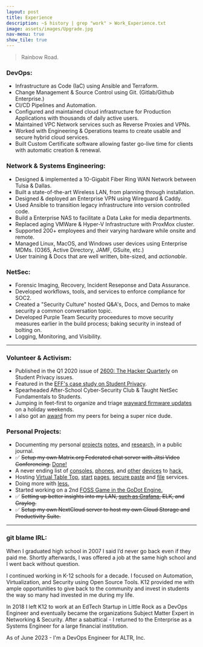 ```yaml
---
layout: post
title: Experience
description: ~$ history | grep "work" > Work_Experience.txt
image: assets/images/Upgrade.jpg
nav-menu: true
show_tile: true
---
```


> Rainbow Road.

### DevOps:

-   Infrastructure as Code (IaC) using Ansible and Terraform.
-   Change Management & Source Control using Git. (Gitlab/Github Enterprise.)
-   CI/CD Pipelines and Automation.
-   Configured and maintained cloud infrastructure for Production Applications with thousands of daily active users.
-   Maintained VPC Network services such as Reverse Proxies and VPNs.
-   Worked with Engineering & Operations teams to create usable and secure hybrid cloud services.
-   Built Custom Certificate software allowing faster go-live time for clients with automatic creation & renewal.

### Network & Systems Engineering:

-   Designed & implemented a 10-Gigabit Fiber Ring WAN Network between Tulsa & Dallas.
-   Built a state-of-the-art Wireless LAN, from planning through installation.
-   Designed & deployed an Enterprise VPN using Wireguard & Caddy.
-   Used Ansible to transition legacy infrastructure into version controlled code.
-   Build a Enterprise NAS to facilitate a Data Lake for media departments.
-   Replaced aging VMWare & Hyper-V Infrastructure with ProxMox cluster.
-   Supported 200+ employees and their varying hardware while onsite and remote.
-   Managed Linux, MacOS, and Windows user devices using Enterprise MDMs. (O365, Active Directory, JAMF, GSuite, etc.)
-   User training & Docs that are well written, bite-sized, and _actionable_.

### NetSec:

-   Forensic Imaging, Recovery, Incident Reseponse and Data Assurance.
-   Developed workflows, tools, and services to enforce compliance for SOC2.
-   Created a "Security Culture" hosted Q&A's, Docs, and Demos to make security a common conversation topic.
-   Developed Purple Team Security proceedures to move security measures earlier in the build process; baking security in instead of bolting on.
-   Logging, Monitoring, and Visibility.

---

### Volunteer & Activism:

-   Published in the Q1 2020 issue of [2600: The Hacker Quarterly](https://store.2600.com/products/winter-2019-2020) on Student Privacy issues.
-   Featured in the [EFF's case study on Student Privacy](https://www.eff.org/deeplinks/2017/03/privacy-practice-not-just-policy-system-administrator-advocating-student-privacy).
-   Spearheaded After-School Cyber-Security Club & Taught NetSec Fundamentals to Students.
-   Jumping in feet-first to organize and triage [wayward firmware updates](https://github.com/system76/firmware-open/issues/98) on a holiday weekends.
-   I also got an [award](assets/images/Award.png) from my peers for being a super nice dude.

### Personal Projects:

-   Documenting my personal [projects](https://text.mainframe.computer/2020/07/23/This-Machine.html) [notes,](https://grimoire.heretic.dev/Configs/Terminal/zshrc.html) and [research,](https://grimoire.heretic.dev/Notes/Ansible/Ansible_Networking_Links.html) in a public journal.
-   ✅️ ~~Setup my own Matrix.org Federated chat server with Jitsi Video Conferencing.~~ [Done!](https://element.heretic.dev/#/welcome)
-   A never ending list of [consoles,](https://mastodon.social/@matrix8967/105506010036233503) [phones,](https://mastodon.social/@matrix8967/105506005559605437) and [other](https://mastodon.social/@matrix8967/104379093685416474) [devices](https://mastodon.social/@matrix8967/104990241961700874) to [hack.](https://mastodon.social/@matrix8967/103377713638351769)
-   Hosting [Virtual Table Top](assets/images/VTT.png), [start](assets/images/Start_Heretic.png) [pages](assets/images/Start_Mainframe.png), [secure paste](assets/images/Paste.png) and [file](assets/images/Send.png) services.
-   Doing more with [less.](https://mastodon.social/@matrix8967/107206499853243764)
-   Started working on a 2nd [FOSS Game in the GoDot Engine.](https://mastodon.social/@matrix8967/103746307861989982)
-   ✅️ ~~Setting up better insights into my LAN, [such as Grafana](https://mastodon.social/@matrix8967/103640872967140961), ELK, and Graylog.~~
-   ✅️ ~~Setup my own NextCloud server to host my own Cloud Storage and Productivity Suite.~~

---

### git blame IRL:

When I graduated high school in 2007 I said I’d never go back even if they paid me. Shortly afterwards, I was offered a job at the same high school and I went back without question.

I continued working in K-12 schools for a decade. I focused on Automation, Virtualization, and Security using Open Source Tools. K12 provided me with ample opportunities to give back to the community and invest in students the way so many had invested in me during my life.

In 2018 I left K12 to work at an EdTech Startup in Little Rock as a DevOps Engineer and eventually became the organizations Subject Matter Expert in Networking & Security. After a sabattical - I returned to the Enterprise as a Systems Engineer for a large financial institution.

As of June 2023 - I'm a DevOps Engineer for ALTR, Inc.
